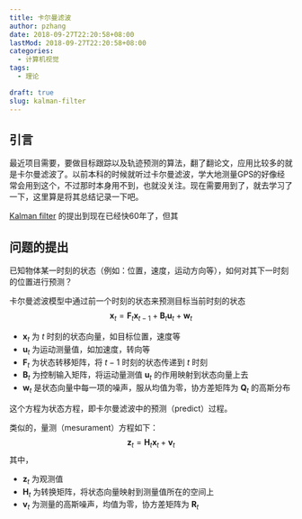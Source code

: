 ```yaml
---
title: 卡尔曼滤波
author: pzhang
date: 2018-09-27T22:20:58+08:00
lastMod: 2018-09-27T22:20:58+08:00
categories:
  - 计算机视觉
tags:
  - 理论

draft: true
slug: kalman-filter
---
```


## 引言

最近项目需要，要做目标跟踪以及轨迹预测的算法，翻了翻论文，应用比较多的就是卡尔曼滤波了。以前本科的时候就听过卡尔曼滤波，学大地测量GPS的好像经常会用到这个，不过那时本身用不到，也就没关注。现在需要用到了，就去学习了一下，这里算是将其总结记录一下吧。

[Kalman filter](https://en.wikipedia.org/wiki/Kalman_filter) 的提出到现在已经快60年了，但其



## 问题的提出

已知物体某一时刻的状态（例如：位置，速度，运动方向等），如何对其下一时刻的位置进行预测？

卡尔曼滤波模型中通过前一个时刻的状态来预测目标当前时刻的状态
$$
\boldsymbol{x}_t = \boldsymbol{F}_t  \boldsymbol{x}_{t-1} + \boldsymbol{B}_t \boldsymbol{u}_t + \boldsymbol{w}_t
$$

- $\boldsymbol{x}_t$ 为 $t$ 时刻的状态向量，如目标位置，速度等
- $\boldsymbol{u}_t$ 为运动测量值，如加速度，转向等
- $\boldsymbol{F}_t$ 为状态转移矩阵，将 $t-1$ 时刻的状态传递到 $t$ 时刻
- $\boldsymbol{B}_t$ 为控制输入矩阵，将运动量测值 $\boldsymbol{u}_t$ 的作用映射到状态向量上去
- $\boldsymbol{w}_t$ 是状态向量中每一项的噪声，服从均值为零，协方差矩阵为 $\boldsymbol{Q}_t$ 的高斯分布

这个方程为状态方程，即卡尔曼滤波中的预测（predict）过程。

类似的，量测（mesurament）方程如下：
$$
\boldsymbol{z}_t = \boldsymbol{H}_t \boldsymbol{x}_t + \boldsymbol{v}_t
$$
其中，

- $\boldsymbol{z}_t$ 为观测值
- $\boldsymbol{H}_t$ 为转换矩阵，将状态向量映射到测量值所在的空间上
- $\boldsymbol{v}_t$ 为测量的高斯噪声，均值为零，协方差矩阵为 $\boldsymbol{R}_t$  

